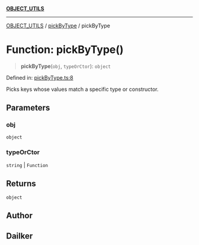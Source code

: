 [**OBJECT_UTILS**](../../README.md)

***

[OBJECT_UTILS](../../README.md) / [pickByType](../README.md) / pickByType

# Function: pickByType()

> **pickByType**(`obj`, `typeOrCtor`): `object`

Defined in: [pickByType.ts:8](https://github.com/dailker/everyutil/blob/0ec5ce08552e5059ec58e2975404aeb74a6202b1/src/object/pickByType.ts#L8)

Picks keys whose values match a specific type or constructor.

## Parameters

### obj

`object`

### typeOrCtor

`string` | `Function`

## Returns

`object`

## Author

## Dailker

